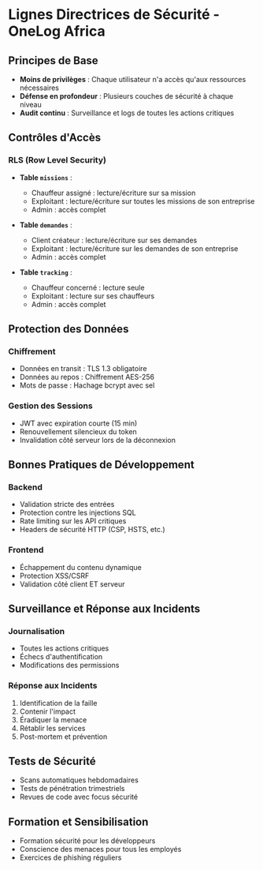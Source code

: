 # Lignes Directrices de Sécurité - OneLog Africa

## Principes de Base
- **Moins de privilèges** : Chaque utilisateur n'a accès qu'aux ressources nécessaires
- **Défense en profondeur** : Plusieurs couches de sécurité à chaque niveau
- **Audit continu** : Surveillance et logs de toutes les actions critiques

## Contrôles d'Accès

### RLS (Row Level Security)
- **Table `missions`** :
  - Chauffeur assigné : lecture/écriture sur sa mission
  - Exploitant : lecture/écriture sur toutes les missions de son entreprise
  - Admin : accès complet

- **Table `demandes`** :
  - Client créateur : lecture/écriture sur ses demandes
  - Exploitant : lecture/écriture sur les demandes de son entreprise
  - Admin : accès complet

- **Table `tracking`** :
  - Chauffeur concerné : lecture seule
  - Exploitant : lecture sur ses chauffeurs
  - Admin : accès complet

## Protection des Données

### Chiffrement
- Données en transit : TLS 1.3 obligatoire
- Données au repos : Chiffrement AES-256
- Mots de passe : Hachage bcrypt avec sel

### Gestion des Sessions
- JWT avec expiration courte (15 min)
- Renouvellement silencieux du token
- Invalidation côté serveur lors de la déconnexion

## Bonnes Pratiques de Développement

### Backend
- Validation stricte des entrées
- Protection contre les injections SQL
- Rate limiting sur les API critiques
- Headers de sécurité HTTP (CSP, HSTS, etc.)

### Frontend
- Échappement du contenu dynamique
- Protection XSS/CSRF
- Validation côté client ET serveur

## Surveillance et Réponse aux Incidents

### Journalisation
- Toutes les actions critiques
- Échecs d'authentification
- Modifications des permissions

### Réponse aux Incidents
1. Identification de la faille
2. Contenir l'impact
3. Éradiquer la menace
4. Rétablir les services
5. Post-mortem et prévention

## Tests de Sécurité
- Scans automatiques hebdomadaires
- Tests de pénétration trimestriels
- Revues de code avec focus sécurité

## Formation et Sensibilisation
- Formation sécurité pour les développeurs
- Conscience des menaces pour tous les employés
- Exercices de phishing réguliers

